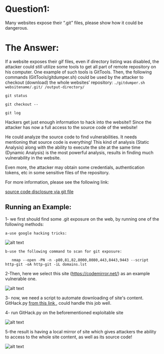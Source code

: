 
# Question1: 
Many websites expose their “.git” files, please show how it could be dangerous.
# The Answer:

If a website exposes their gif files, even if directory listing was disabled, the attacker could still utilize some tools to get all part of remote repository on his computer. One example of such tools is GitTools.
Then, the following commands (GitTools/gitdumper.sh) could be used by the attacker to checkout (download) the whole websites’ repository:
`./gitdumper.sh websitename/.git/ /output-directory/`

`git status 		`

`git checkout --  	`

`git log	    	`

Hackers get just enough information to hack into the website!! Since the attacker has now a full access to the source code of the website! 

He could analyze the source code to find vulnerabilities. It needs mentioning that source code is everything! This kind of analysis (Static Analysis) along with the ability to execute the site at the same time (Dynamic Analysis) is the most powerful analysis, results in finding much vulnerability in the website. 

Even more, the attacker may obtain some credentials, authentication tokens, etc in some sensitive files of the repository.

For more information, please see the following link:

[source code disclosure via git file](https://pentester.land/tutorials/2018/10/25/source-code-disclosure-via-exposed-git-folder.html)


## Running an Example:
1- we first should find some .git exposure on the web, by running one of the following methods:  
	
	a-use google hacking tricks:  
![alt text](https://github.com/razieheskandari/Screenshots/blob/master/Q1(1).png)
	
	b-use the following command to scan for git exposure:  
`	nmap --open -PN -n -p80,81,82,8000,8080,443,8443,9443 --script http-git -oA http-git -iL domains.lst`

2-Then, here we select this site (https://codemirror.net/) as an example vulnerable one. 

![alt text](https://github.com/razieheskandari/Screenshots/blob/master/Q1(2).png)

3- now, we need a script to automate downloading of site's content. GitHack.py [from this link ](https://github.com/lijiejie/GitHack), could handle this job well.

4- run  GitHack.py on the beforementioned exploitable site

![alt text](https://github.com/razieheskandari/Screenshots/blob/master/Q1(3).png)

5-the result is having a local mirror of site which gives attackers the ability to access to the whole site content, as well as its source code!

![alt text](https://github.com/razieheskandari/Screenshots/blob/master/Q1(4).png)

